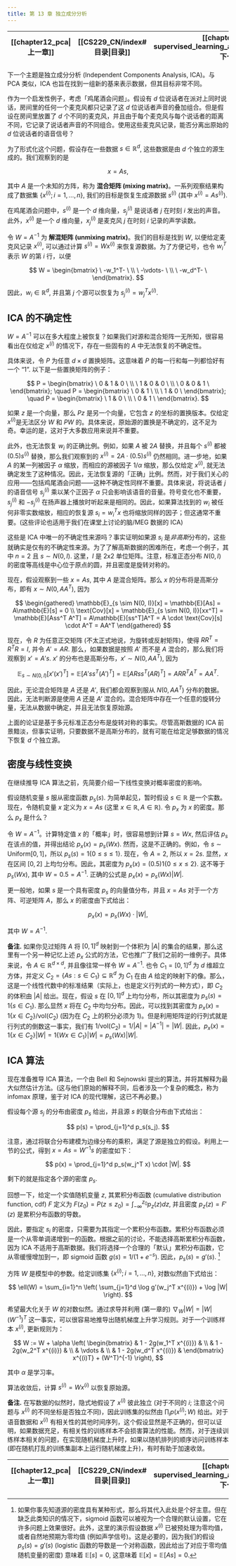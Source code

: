 ```yaml
---
title: 第 13 章 独立成分分析
---
```

| [[chapter12_pca\|上一章]] | [[CS229_CN/index#目录\|目录]] | [[chapter14_self-supervised_learning_and_foundation_models\|下一章]] |
| :--------------------: | :-----------------------: | :---------------------------------------------------------------: |

下一个主题是独立成分分析 (Independent Components Analysis, ICA)。与 PCA 类似，ICA 也旨在找到一组新的基来表示数据，但其目标非常不同。

作为一个启发性例子，考虑「鸡尾酒会问题」。假设有 $d$ 位说话者在派对上同时说话，房间里的任何一个麦克风都只记录了这 $d$ 位说话者声音的叠加组合。但是假设在房间里放置了 $d$ 个不同的麦克风，并且由于每个麦克风与每个说话者的距离不同，它记录了说话者声音的不同组合。使用这些麦克风记录，能否分离出原始的 $d$ 位说话者的语音信号？

为了形式化这个问题，假设存在一些数据 $s \in \mathbb{R}^d$, 这些数据是由 $d$ 个独立的源生成的。我们观察到的是

$$
x = As,
$$

其中 $A$ 是一个未知的方阵，称为 **混合矩阵 (mixing matrix)**。一系列观察结果构成了数据集 $\{x^{(i)}; i = 1, \dots, n\}$, 我们的目标是恢复生成源数据 $s^{(i)}$ (其中 $x^{(i)} = As^{(i)}$).

在鸡尾酒会问题中，$s^{(i)}$ 是一个 $d$ 维向量，$s_j^{(i)}$ 是说话者 $j$ 在时刻 $i$ 发出的声音。此外，$x^{(i)}$ 是一个 $d$ 维向量，$x_j^{(i)}$ 是麦克风 $j$ 在时刻 $i$ 记录的声学读数。

令 $W = A^{-1}$ 为 **解混矩阵 (unmixing matrix)**。我们的目标是找到 $W$, 以便给定麦克风记录 $x^{(i)}$, 可以通过计算 $s^{(i)} = W x^{(i)}$ 来恢复源数据。为了方便记号，也令 $w_i^T$ 表示 $W$ 的第 $i$ 行，以便

$$
W = 
    \begin{bmatrix} 
        \ -w_1^T- \ \\
        \ -\vdots- \ \\
        \ -w_d^T- \
    \end{bmatrix}.
$$

因此，$w_i \in \mathbb{R}^d$, 并且第 $j$ 个源可以恢复为 $s_j^{(i)} = w_j^T x^{(i)}$.

## ICA 的不确定性

$W=A^{-1}$ 可以在多大程度上被恢复？如果我们对源和混合矩阵一无所知，很容易看出在仅给定 $x^{(i)}$ 的情况下，存在一些固有的 $A$ 中无法恢复的不确定性。

具体来说，令 $P$ 为任意 $d \times d$ 置换矩阵。这意味着 $P$ 的每一行和每一列都恰好有一个 “$1$”. 以下是一些置换矩阵的例子：

$$
P = \begin{bmatrix} 
        \ 0 & 1 & 0 \ \\
        \ 1 & 0 & 0 \ \\
        \ 0 & 0 & 1 \
    \end{bmatrix}; 
    \quad P = \begin{bmatrix} 
        \ 0 & 1 \ \\
        \ 1 & 0 \ 
    \end{bmatrix}; 
    \quad P = \begin{bmatrix}
        \ 1 & 0 \ \\
        \ 0 & 1 \ 
    \end{bmatrix}.
$$

如果 $z$ 是一个向量，那么 $Pz$ 是另一个向量，它包含 $z$ 的坐标的置换版本。仅给定 $x^{(i)}$是无法区分 $W$ 和 $PW$ 的。具体来说，原始源的置换是不确定的，这不足为奇。幸运的是，这对于大多数应用来说并不重要。

此外，也无法恢复 $w_i$ 的正确比例。例如，如果 $A$ 被 $2A$ 替换，并且每个 $s^{(i)}$ 都被 $(0.5)s^{(i)}$ 替换，那么我们观察到的 $x^{(i)} = 2A \cdot (0.5)s^{(i)}$ 仍然相同。进一步地，如果 $A$ 的某一列被因子 $\alpha$ 缩放，而相应的源被因子 $1/\alpha$ 缩放，那么仅给定 $x^{(i)}$, 就无法确定发生了这种情况。因此，无法恢复源的「正确」比例。然而，对于我们关心的应用——包括鸡尾酒会问题——这种不确定性同样不重要。具体来说，将说话者 $j$ 的语音信号 $s_j^{(i)}$ 乘以某个正因子 $\alpha$ 只会影响该语音的音量。符号变化也不重要，$s_j^{(i)}$ 和 $-s_j^{(i)}$ 在扬声器上播放时听起来是相同的。因此，如果算法找到的 $w_i$ 被任何非零实数缩放，相应的恢复源 $s_i = w_i^T x$ 也将缩放同样的因子；但这通常不重要。(这些评论也适用于我们在课堂上讨论的脑/MEG 数据的 ICA)

这些是 ICA 中唯一的不确定性来源吗？事实证明如果源 $s_i$ 是*非高斯*分布的，这些就确实是仅有的不确定性来源。为了了解高斯数据的困难所在，考虑一个例子，其中 $n=2$ 且 $s \sim N(0, I)$. 这里，$I$ 是 2x2 单位矩阵。注意，标准正态分布 $N(0, I)$ 的密度等高线是中心位于原点的圆，并且密度是旋转对称的。

现在，假设观察到一些 $x = As$, 其中 $A$ 是混合矩阵。那么 $x$ 的分布将是高斯分布，即有 $x \sim N(0, AA^T)$, 因为

$$
\begin{gathered}
\mathbb{E}_{s \sim N(0, I)}[x] = \mathbb{E}[As] = A\mathbb{E}[s] = 0 \\
\text{Cov}[x] = \mathbb{E}_{s \sim N(0, I)}[xx^T] = \mathbb{E}[Ass^T A^T] = A\mathbb{E}[ss^T]A^T = A \cdot \text{Cov}[s] \cdot A^T = AA^T
\end{gathered}
$$

现在，令 $R$ 为任意正交矩阵 (不太正式地说，为旋转或反射矩阵)，使得 $RR^T = R^T R = I$, 并令 $A' = AR$. 那么，如果数据是按照 $A'$ 而不是 $A$ 混合的，那么我们将观察到 $x' = A's$. $x'$ 的分布也是高斯分布，$x' \sim N(0, AA^T)$, 因为

$$
\mathbb{E}_{s \sim N(0, I)}[x'(x')^T] = \mathbb{E}[A'ss^T (A')^T] = \mathbb{E}[ARss^T (AR)^T] = ARR^T A^T = AA^T.
$$

因此，无论混合矩阵是 $A$ 还是 $A'$, 我们都会观察到服从 $N(0, AA^T)$ 分布的数据。因此，无法判断源是使用 $A$ 还是 $A'$ 混合的。混合矩阵中存在一个任意的旋转分量，无法从数据中确定，并且无法恢复原始源。

上面的论证是基于多元标准正态分布是旋转对称的事实。尽管高斯数据的 ICA 前景黯淡，但事实证明，只要数据不是高斯分布的，就有可能在给定足够数据的情况下恢复 $d$ 个独立源。

## 密度与线性变换

在继续推导 ICA 算法之前，先简要介绍一下线性变换对概率密度的影响。

假设随机变量 $s$ 服从密度函数 $p_s(s)$. 为简单起见，暂时假设 $s \in \mathbb{R}$ 是一个实数。现在，令随机变量 $x$ 定义为 $x = As$ (这里 $x \in \mathbb{R}, A \in \mathbb{R}$). 令 $p_x$ 为 $x$ 的密度。那么 $p_x$ 是什么？

令 $W = A^{-1}$。计算特定值 $x$ 的「概率」时，很容易想到计算 $s = Wx$, 然后评估 $p_s$ 在该点的值，并得出结论 $p_x(x) = p_s(Wx)$. 然而，这是不正确的。例如，令 $s \sim \text{Uniform}[0, 1]$，所以 $p_s(s) = 1\{0 \le s \le 1\}$. 现在，令 $A = 2$, 所以 $x = 2s$. 显然，$x$ 在区间 $[0, 2]$ 上均匀分布。因此，其密度为 $p_x(x) = (0.5)1\{0 \le x \le 2\}$. 这不等于 $p_s(Wx)$, 其中 $W = 0.5 = A^{-1}$. 正确的公式是 $p_x(x) = p_s(Wx)|W|$.

更一般地，如果 $s$ 是一个具有密度 $p_s$ 的向量值分布，并且 $x = As$ 对于一个方阵、可逆矩阵 $A$，那么 $x$ 的密度由下式给出：

$$
p_x(x) = p_s(Wx) \cdot |W|,
$$

其中 $W = A^{-1}$.

**备注.**  如果你见过矩阵 $A$ 将 $[0, 1]^d$ 映射到一个体积为 $|A|$ 的集合的结果，那么这里有一个另一种记忆上述 $p_x$ 公式的方法，它也推广了我们之前的一维例子。具体来说，令 $A \in \mathbb{R}^{d \times d}$, 并且像往常一样令 $W = A^{-1}$. 也令 $C_1 = [0, 1]^d$ 为 $d$ 维超立方体，并定义 $C_2 = \{As : s \in C_1\} \subseteq \mathbb{R}^d$ 为 $C_1$ 在由 $A$ 给定的映射下的像。那么，这是一个线性代数中的标准结果（实际上，也是定义行列式的一种方式），即 $C_2$ 的体积由 $|A|$ 给出。现在，假设 $s$ 在 $[0, 1]^d$ 上均匀分布，所以其密度为 $p_s(s) = 1\{s \in C_1\}$. 那么显然 $x$ 将在 $C_2$ 中均匀分布。因此，可以找到其密度为 $p_x(x) = 1\{x \in C_2\}/\text{vol}(C_2)$ (因为在 $C_2$ 上的积分必须为 $1$)。但是利用矩阵逆的行列式就是行列式的倒数这一事实，我们有 $1/\text{vol}(C_2) = 1/|A| = |A^{-1}| = |W|$. 因此，$p_x(x) = 1\{x \in C_2\}|W| = 1\{Wx \in C_1\}|W| = p_s(Wx)|W|$.

## ICA 算法

现在准备推导 ICA 算法，一个由 Bell 和 Sejnowski 提出的算法，并将其解释为最大似然估计方法。(这与他们原始的解释不同，后者涉及一个复杂的概念，称为 infomax 原理，鉴于对 ICA 的现代理解，这已不再必要。)

假设每个源 $s_j$ 的分布由密度 $p_s$ 给出，并且源 $s$ 的联合分布由下式给出：

$$
p(s) = \prod_{j=1}^d p_s(s_j).
$$

注意，通过将联合分布建模为边缘分布的乘积，满足了源是独立的假设。利用上一节的公式，得到 $x = As = W^{-1}s$ 的密度如下：

$$
p(x) = \prod_{j=1}^d p_s(w_j^T x) \cdot |W|.
$$

剩下的就是指定各个源的密度 $p_s$.

回想一下，给定一个实值随机变量 $z$, 其累积分布函数 (cumulative distribution function, cdf) $F$ 定义为 $F(z_0) = P(z \le z_0) = \int_{-\infty}^{z_0} p_z(z)dz$, 并且密度 $p_z(z) = F'(z)$ 是累积分布函数的导数。

因此，要指定 $s_i$ 的密度，只需要为其指定一个累积分布函数。累积分布函数必须是一个从零单调递增到一的函数。根据之前的讨论，不能选择高斯累积分布函数，因为 ICA 不适用于高斯数据。我们将选择一个合理的「默认」累积分布函数，它从零缓慢增加到一，即 sigmoid 函数 $g(s) = 1/(1 + e^{-s})$. 因此，$p_s(s) = g'(s)$. [^1]

方阵 $W$ 是模型中的参数。给定训练集 $\{x^{(i)}; i=1, \dots, n\}$, 对数似然由下式给出：

$$
\ell(W) = \sum_{i=1}^n \left( \sum_{j=1}^d \log g'(w_j^T x^{(i)}) + \log |W| \right).
$$

希望最大化关于 $W$ 的对数似然。通过求导并利用 (第一章的) $\nabla_W |W| = |W|(W^{-1})^T$ 这一事实，可以很容易地推导出随机梯度上升学习规则。对于一个训练样本 $x^{(i)}$, 更新规则为：

$$
W := W + \alpha \left( 
        \begin{bmatrix} 
            & 1 - 2g(w_1^T x^{(i)}) & \\ 
            & 1 - 2g(w_2^T x^{(i)}) & \\ 
            & \vdots & \\ 
            & 1 - 2g(w_d^T x^{(i)}) & 
        \end{bmatrix} x^{(i)T}
        + (W^T)^{-1} 
    \right),
$$

其中 $\alpha$ 是学习率。

算法收敛后，计算 $s^{(i)} = Wx^{(i)}$ 以恢复原始源。

**备注.**  在写数据的似然时，隐式地假设了 $x^{(i)}$ 彼此独立 (对于不同的 $i$; 注意这个问题与 $x^{(i)}$ 的不同坐标是否独立不同)，因此训练集的似然由 $\prod_i p(x^{(i)}; W)$ 给出。对于语音数据和 $x^{(i)}$ 有相关性的其他时间序列，这个假设显然是不正确的，但可以证明，如果数据充足，有相关性的训练样本不会损害算法的性能。然而，对于连续训练样本相关的问题，在实现随机梯度上升时，如果以随机排列的顺序访问训练样本 (即在随机打乱的训练集副本上运行随机梯度上升)，有时有助于加速收敛。

| [[chapter12_pca\|上一章]] | [[CS229_CN/index#目录\|目录]] | [[chapter14_self-supervised_learning_and_foundation_models\|下一章]] |
| :--------------------: | :-----------------------: | :---------------------------------------------------------------: |

[^1]: 如果你事先知道源的密度具有某种形式，那么将其代入此处是个好主意。但在缺乏此类知识的情况下，sigmoid 函数可以被视为一个合理的默认设置，它在许多问题上效果很好。此外，这里的演示假设数据 $x^{(i)}$ 已被预处理为零均值，或者自然地预期为零均值 (例如声学信号)。这是必要的，因为我们的假设 $p_s(s) = g'(s)$ (logistic 函数的导数是一个对称函数，因此给出了对应于零均值随机变量的密度) 意味着 $\mathbb{E}[s] = 0$, 这意味着 $\mathbb{E}[x] = \mathbb{E}[As] = 0$.
